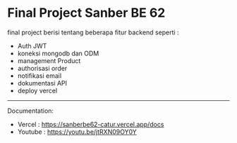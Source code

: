 # Final Project Sanber BE 62

final project berisi tentang beberapa fitur backend seperti : 
- Auth JWT
- koneksi mongodb dan ODM
- management Product
- authorisasi order
- notifikasi email
- dokumentasi API
- deploy vercel

--- 
Documentation: 

- Vercel : https://sanberbe62-catur.vercel.app/docs
- Youtube : https://youtu.be/jtRXN09OY0Y


